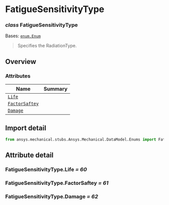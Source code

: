 <a id="fatiguesensitivitytype"></a>

# FatigueSensitivityType

<a id="FatigueSensitivityType"></a>

### *class* FatigueSensitivityType

Bases: [`enum.Enum`](https://docs.python.org/3/library/enum.html#enum.Enum)

> Specifies the RadiationType.

> <!-- !! processed by numpydoc !! -->

<a id="overview"></a>

## Overview

### Attributes

| Name | Summary |
|--------------------------------------------------------|----|
| [`Life`](#FatigueSensitivityType.Life)                 |    |
| [`FactorSaftey`](#FatigueSensitivityType.FactorSaftey) |    |
| [`Damage`](#FatigueSensitivityType.Damage)             |    |

<a id="import-detail"></a>

## Import detail

```python
from ansys.mechanical.stubs.Ansys.Mechanical.DataModel.Enums import FatigueSensitivityType
```

<a id="attribute-detail"></a>

## Attribute detail

<a id="FatigueSensitivityType.Life"></a>

### FatigueSensitivityType.Life *= 60*

<a id="FatigueSensitivityType.FactorSaftey"></a>

### FatigueSensitivityType.FactorSaftey *= 61*

<a id="FatigueSensitivityType.Damage"></a>

### FatigueSensitivityType.Damage *= 62*
